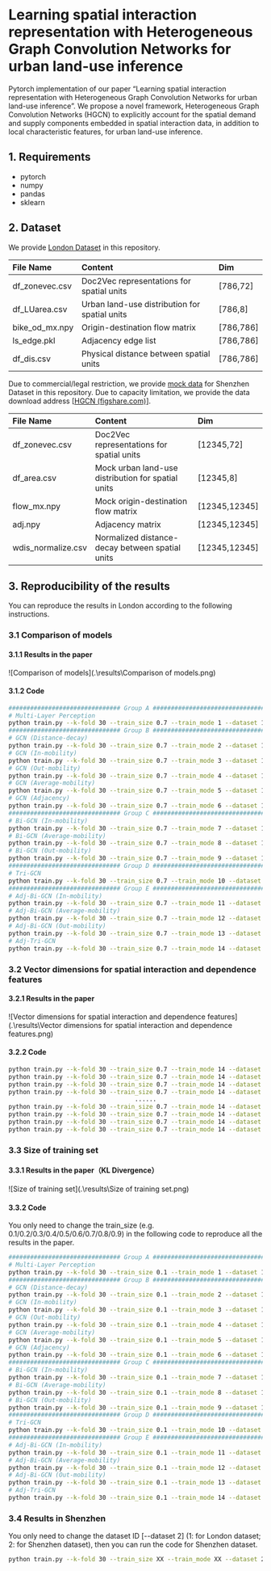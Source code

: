 # Learning spatial interaction representation with Heterogeneous Graph Convolution Networks for urban land-use inference
Pytorch implementation of our paper “Learning spatial interaction representation with Heterogeneous Graph Convolution Networks for urban land-use inference”. We propose a novel framework, Heterogeneous Graph Convolution Networks (HGCN) to explicitly account for the spatial demand and supply components embedded in spatial interaction data, in addition to local characteristic features, for urban land-use inference.

## 1. Requirements
- pytorch
- numpy
- pandas
- sklearn

## 2. Dataset
We provide [London Dataset](./data/london_data/) in this repository.

| File Name      | Content                                       | Dim       |
| :------------- | :-------------------------------------------- | :-------- |
| df_zonevec.csv | Doc2Vec representations for spatial units     | [786,72]  |
| df_LUarea.csv  | Urban land-use distribution for spatial units | [786,8]   |
| bike_od_mx.npy | Origin-destination flow matrix                | [786,786] |
| ls_edge.pkl    | Adjacency edge list                           | [786,786] |
| df_dis.csv     | Physical distance between spatial units       | [786,786] |

 Due to commercial/legal restriction, we  provide [mock data](./data/shenzhen_data/) for Shenzhen Dataset in this repository. Due to capacity limitation, we provide the data download address [[HGCN (figshare.com)](https://figshare.com/s/001e24dda6ff9f840b56)].

| File Name          | Content                                            | Dim           |
| :----------------- | :------------------------------------------------- | :------------ |
| df_zonevec.csv     | Doc2Vec representations for spatial units          | [12345,72]    |
| df_area.csv        | Mock urban land-use distribution for spatial units | [12345,8]     |
| flow_mx.npy        | Mock origin-destination flow matrix                | [12345,12345] |
| adj.npy            | Adjacency matrix                                   | [12345,12345] |
| wdis_normalize.csv | Normalized distance-decay between spatial units    | [12345,12345] |

## 3. Reproducibility of the results

You can reproduce the results in London according to the following instructions. 

### 3.1 Comparison of models

#### 3.1.1 Results in the paper

![Comparison of models](.\results\Comparison of models.png)

#### 3.1.2 Code

```bash
############################### Group A ################################
# Multi-Layer Perception
python train.py --k-fold 30 --train_size 0.7 --train_mode 1 --dataset 1
############################### Group B ################################
# GCN (Distance-decay)
python train.py --k-fold 30 --train_size 0.7 --train_mode 2 --dataset 1
# GCN (In-mobility)
python train.py --k-fold 30 --train_size 0.7 --train_mode 3 --dataset 1
# GCN (Out-mobility)
python train.py --k-fold 30 --train_size 0.7 --train_mode 4 --dataset 1
# GCN (Average-mobility)
python train.py --k-fold 30 --train_size 0.7 --train_mode 5 --dataset 1
# GCN (Adjacency)
python train.py --k-fold 30 --train_size 0.7 --train_mode 6 --dataset 1
############################### Group C ################################
# Bi-GCN (In-mobility)
python train.py --k-fold 30 --train_size 0.7 --train_mode 7 --dataset 1
# Bi-GCN (Average-mobility)
python train.py --k-fold 30 --train_size 0.7 --train_mode 8 --dataset 1
# Bi-GCN (Out-mobility)
python train.py --k-fold 30 --train_size 0.7 --train_mode 9 --dataset 1
############################### Group D ################################
# Tri-GCN
python train.py --k-fold 30 --train_size 0.7 --train_mode 10 --dataset 1
############################### Group E ################################
# Adj-Bi-GCN (In-mobility)
python train.py --k-fold 30 --train_size 0.7 --train_mode 11 --dataset 1
# Adj-Bi-GCN (Average-mobility)
python train.py --k-fold 30 --train_size 0.7 --train_mode 12 --dataset 1
# Adj-Bi-GCN (Out-mobility)
python train.py --k-fold 30 --train_size 0.7 --train_mode 13 --dataset 1
# Adj-Tri-GCN
python train.py --k-fold 30 --train_size 0.7 --train_mode 14 --dataset 1
```

### 3.2 Vector dimensions for spatial interaction and dependence features

#### 3.2.1 Results in the paper

![Vector dimensions for spatial interaction and dependence features](.\results\Vector dimensions for spatial interaction and dependence features.png)

#### 3.2.2 Code

```bash
python train.py --k-fold 30 --train_size 0.7 --train_mode 14 --dataset 1 --proportion 62
python train.py --k-fold 30 --train_size 0.7 --train_mode 14 --dataset 1 --proportion 60
python train.py --k-fold 30 --train_size 0.7 --train_mode 14 --dataset 1 --proportion 58
python train.py --k-fold 30 --train_size 0.7 --train_mode 14 --dataset 1 --proportion 56
                                   ......
python train.py --k-fold 30 --train_size 0.7 --train_mode 14 --dataset 1 --proportion 8
python train.py --k-fold 30 --train_size 0.7 --train_mode 14 --dataset 1 --proportion 6
python train.py --k-fold 30 --train_size 0.7 --train_mode 14 --dataset 1 --proportion 4
python train.py --k-fold 30 --train_size 0.7 --train_mode 14 --dataset 1 --proportion 2
```

### 3.3 Size of training set

#### 3.3.1 Results in the paper（KL Divergence）

![Size of training set](.\results\Size of training set.png)

#### 3.3.2 Code

You only need to change the train_size (e.g. 0.1/0.2/0.3/0.4/0.5/0.6/0.7/0.8/0.9) in the following code to reproduce all the results in the paper. 

```bash
############################### Group A ################################
# Multi-Layer Perception
python train.py --k-fold 30 --train_size 0.1 --train_mode 1 --dataset 1
############################### Group B ################################
# GCN (Distance-decay)
python train.py --k-fold 30 --train_size 0.1 --train_mode 2 --dataset 1
# GCN (In-mobility)
python train.py --k-fold 30 --train_size 0.1 --train_mode 3 --dataset 1
# GCN (Out-mobility)
python train.py --k-fold 30 --train_size 0.1 --train_mode 4 --dataset 1
# GCN (Average-mobility)
python train.py --k-fold 30 --train_size 0.1 --train_mode 5 --dataset 1
# GCN (Adjacency)
python train.py --k-fold 30 --train_size 0.1 --train_mode 6 --dataset 1
############################### Group C ################################
# Bi-GCN (In-mobility)
python train.py --k-fold 30 --train_size 0.1 --train_mode 7 --dataset 1
# Bi-GCN (Average-mobility)
python train.py --k-fold 30 --train_size 0.1 --train_mode 8 --dataset 1
# Bi-GCN (Out-mobility)
python train.py --k-fold 30 --train_size 0.1 --train_mode 9 --dataset 1
############################### Group D ################################
# Tri-GCN
python train.py --k-fold 30 --train_size 0.1 --train_mode 10 --dataset 1
############################### Group E ################################
# Adj-Bi-GCN (In-mobility)
python train.py --k-fold 30 --train_size 0.1 --train_mode 11 --dataset 1
# Adj-Bi-GCN (Average-mobility)
python train.py --k-fold 30 --train_size 0.1 --train_mode 12 --dataset 1
# Adj-Bi-GCN (Out-mobility)
python train.py --k-fold 30 --train_size 0.1 --train_mode 13 --dataset 1
# Adj-Tri-GCN
python train.py --k-fold 30 --train_size 0.1 --train_mode 14 --dataset 1
```

### 3.4 Results in Shenzhen

You only need to change the dataset ID [--dataset 2] (1: for London dataset; 2: for Shenzhen dataset), then you can run the code for Shenzhen dataset.

```bash
python train.py --k-fold 30 --train_size XX --train_mode XX --dataset 2
```

